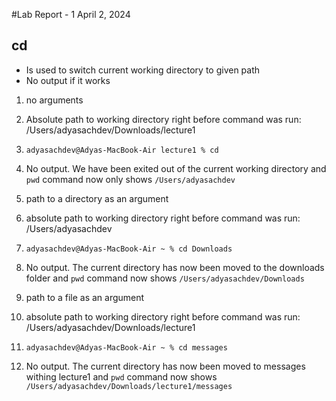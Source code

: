 #Lab Report - 1
April 2, 2024

## cd
- Is used to switch current working directory to given path
- No output if it works

1. no arguments 
  1. Absolute path to working directory right before command was run: /Users/adyasachdev/Downloads/lecture1
  2. ```adyasachdev@Adyas-MacBook-Air lecture1 % cd```
  3. No output. We have been exited out of the current working directory and `pwd` command now only shows ```/Users/adyasachdev```

2. path to a directory as an argument
  1. absolute path to working directory right before command was run: /Users/adyasachdev
  2. ```adyasachdev@Adyas-MacBook-Air ~ % cd Downloads```
  3. No output. The current directory has now been moved to the downloads folder and `pwd` command now shows ```/Users/adyasachdev/Downloads```

3. path to a file as an argument
  1. absolute path to working directory right before command was run: /Users/adyasachdev/Downloads/lecture1
  2. ```adyasachdev@Adyas-MacBook-Air ~ % cd messages```
  3. No output. The current directory has now been moved to messages withing lecture1 and `pwd` command now shows ```/Users/adyasachdev/Downloads/lecture1/messages```
